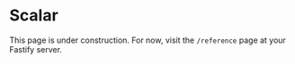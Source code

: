 # Scalar

This page is under construction. For now, visit the `/reference` page at your
Fastify server.
